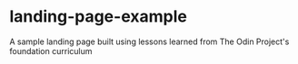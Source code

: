 # landing-page-example
A sample landing page built using lessons learned from The Odin Project's foundation curriculum 
